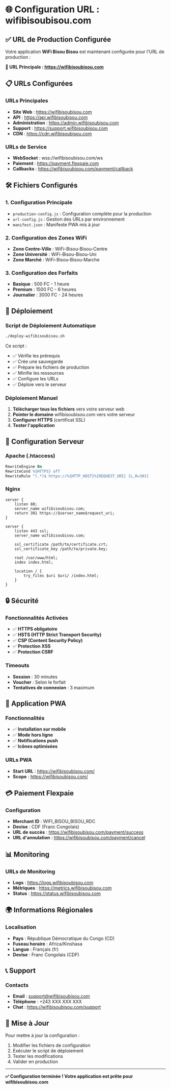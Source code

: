 # 🌐 Configuration URL : wifibisoubisou.com

## ✅ URL de Production Configurée

Votre application **WiFi Bisou Bisou** est maintenant configurée pour l'URL de production :

**🎯 URL Principale : https://wifibisoubisou.com**

## 📋 URLs Configurées

### URLs Principales
- **Site Web** : https://wifibisoubisou.com
- **API** : https://api.wifibisoubisou.com
- **Administration** : https://admin.wifibisoubisou.com
- **Support** : https://support.wifibisoubisou.com
- **CDN** : https://cdn.wifibisoubisou.com

### URLs de Service
- **WebSocket** : wss://wifibisoubisou.com/ws
- **Paiement** : https://payment.flexpaie.com
- **Callbacks** : https://wifibisoubisou.com/payment/callback

## 🛠️ Fichiers Configurés

### 1. **Configuration Principale**
- `production-config.js` : Configuration complète pour la production
- `url-config.js` : Gestion des URLs par environnement
- `manifest.json` : Manifeste PWA mis à jour

### 2. **Configuration des Zones WiFi**
- **Zone Centre-Ville** : WiFi-Bisou-Bisou-Centre
- **Zone Université** : WiFi-Bisou-Bisou-Uni
- **Zone Marché** : WiFi-Bisou-Bisou-Marche

### 3. **Configuration des Forfaits**
- **Basique** : 500 FC - 1 heure
- **Premium** : 1500 FC - 6 heures
- **Journalier** : 3000 FC - 24 heures

## 🚀 Déploiement

### Script de Déploiement Automatique
```bash
./deploy-wifibisoubisou.sh
```

Ce script :
- ✅ Vérifie les prérequis
- ✅ Crée une sauvegarde
- ✅ Prépare les fichiers de production
- ✅ Minifie les ressources
- ✅ Configure les URLs
- ✅ Déploie vers le serveur

### Déploiement Manuel
1. **Télécharger tous les fichiers** vers votre serveur web
2. **Pointer le domaine** wifibisoubisou.com vers votre serveur
3. **Configurer HTTPS** (certificat SSL)
4. **Tester l'application**

## 🔧 Configuration Serveur

### Apache (.htaccess)
```apache
RewriteEngine On
RewriteCond %{HTTPS} off
RewriteRule ^(.*)$ https://%{HTTP_HOST}%{REQUEST_URI} [L,R=301]
```

### Nginx
```nginx
server {
    listen 80;
    server_name wifibisoubisou.com;
    return 301 https://$server_name$request_uri;
}

server {
    listen 443 ssl;
    server_name wifibisoubisou.com;
    
    ssl_certificate /path/to/certificate.crt;
    ssl_certificate_key /path/to/private.key;
    
    root /var/www/html;
    index index.html;
    
    location / {
        try_files $uri $uri/ /index.html;
    }
}
```

## 🔒 Sécurité

### Fonctionnalités Activées
- ✅ **HTTPS obligatoire**
- ✅ **HSTS (HTTP Strict Transport Security)**
- ✅ **CSP (Content Security Policy)**
- ✅ **Protection XSS**
- ✅ **Protection CSRF**

### Timeouts
- **Session** : 30 minutes
- **Voucher** : Selon le forfait
- **Tentatives de connexion** : 3 maximum

## 📱 Application PWA

### Fonctionnalités
- ✅ **Installation sur mobile**
- ✅ **Mode hors ligne**
- ✅ **Notifications push**
- ✅ **Icônes optimisées**

### URLs PWA
- **Start URL** : https://wifibisoubisou.com/
- **Scope** : https://wifibisoubisou.com/

## 💳 Paiement Flexpaie

### Configuration
- **Merchant ID** : WIFI_BISOU_BISOU_RDC
- **Devise** : CDF (Franc Congolais)
- **URL de succès** : https://wifibisoubisou.com/payment/success
- **URL d'annulation** : https://wifibisoubisou.com/payment/cancel

## 📊 Monitoring

### URLs de Monitoring
- **Logs** : https://logs.wifibisoubisou.com
- **Métriques** : https://metrics.wifibisoubisou.com
- **Status** : https://status.wifibisoubisou.com

## 🌍 Informations Régionales

### Localisation
- **Pays** : République Démocratique du Congo (CD)
- **Fuseau horaire** : Africa/Kinshasa
- **Langue** : Français (fr)
- **Devise** : Franc Congolais (CDF)

## 📞 Support

### Contacts
- **Email** : support@wifibisoubisou.com
- **Téléphone** : +243 XXX XXX XXX
- **Chat** : https://wifibisoubisou.com/support

## 🔄 Mise à Jour

Pour mettre à jour la configuration :
1. Modifier les fichiers de configuration
2. Exécuter le script de déploiement
3. Tester les modifications
4. Valider en production

---

**✅ Configuration terminée ! Votre application est prête pour wifibisoubisou.com**
